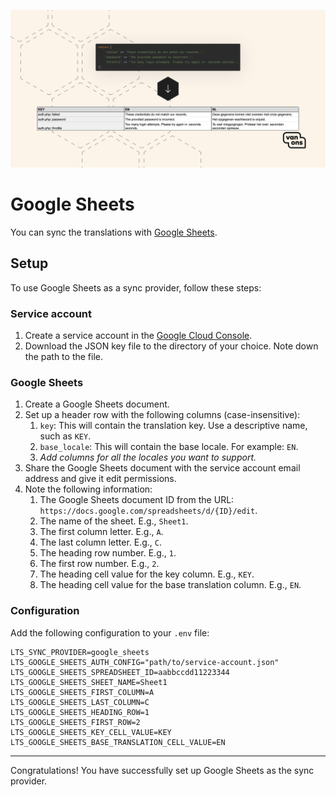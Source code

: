 <p align="center"><img src="../../art/google-sheets-example.png" alt="Example of Google Sheets"></p>

# Google Sheets

You can sync the translations with [Google Sheets](https://sheets.google.com).

## Setup

To use Google Sheets as a sync provider, follow these steps:

### Service account

1. Create a service account in the [Google Cloud Console](https://console.cloud.google.com/iam-admin/serviceaccounts).
2. Download the JSON key file to the directory of your choice. Note down the path to the file.

### Google Sheets

1. Create a Google Sheets document.
2. Set up a header row with the following columns (case-insensitive):
   1. `key`: This will contain the translation key. Use a descriptive name, such as `KEY`.
   2. `base_locale`: This will contain the base locale. For example: `EN`.
   3. *Add columns for all the locales you want to support.*
3. Share the Google Sheets document with the service account email address and give it edit permissions.
4. Note the following information:
   1. The Google Sheets document ID from the URL: `https://docs.google.com/spreadsheets/d/{ID}/edit`.
   2. The name of the sheet. E.g., `Sheet1`.
   3. The first column letter. E.g., `A`.
   4. The last column letter. E.g., `C`.
   5. The heading row number. E.g., `1`.
   6. The first row number. E.g., `2`.
   7. The heading cell value for the key column. E.g., `KEY`.
   8. The heading cell value for the base translation column. E.g., `EN`.

### Configuration

Add the following configuration to your `.env` file:

```dotenv
LTS_SYNC_PROVIDER=google_sheets
LTS_GOOGLE_SHEETS_AUTH_CONFIG="path/to/service-account.json"
LTS_GOOGLE_SHEETS_SPREADSHEET_ID=aabbccdd11223344
LTS_GOOGLE_SHEETS_SHEET_NAME=Sheet1
LTS_GOOGLE_SHEETS_FIRST_COLUMN=A
LTS_GOOGLE_SHEETS_LAST_COLUMN=C
LTS_GOOGLE_SHEETS_HEADING_ROW=1
LTS_GOOGLE_SHEETS_FIRST_ROW=2
LTS_GOOGLE_SHEETS_KEY_CELL_VALUE=KEY
LTS_GOOGLE_SHEETS_BASE_TRANSLATION_CELL_VALUE=EN
```

---

Congratulations! You have successfully set up Google Sheets as the sync provider.
